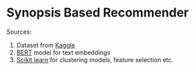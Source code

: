 # Synopsis Based Recommender

Sources:
1. Dataset from [Kaggle](https://www.kaggle.com/datasets/iridazzle/webtoon-originals-datasets?select=webtoon_originals_en.csv)
2. [BERT](https://huggingface.co/docs/transformers/en/model_doc/bert) model for text embeddings
3. [Scikit learn](https://scikit-learn.org/) for clustering models, feature selection etc.

